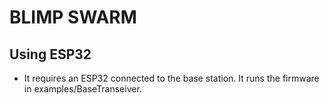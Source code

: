 # BLIMP SWARM


## Using ESP32
* It requires an ESP32 connected to the base station.
It runs the firmware in examples/BaseTranseiver.


